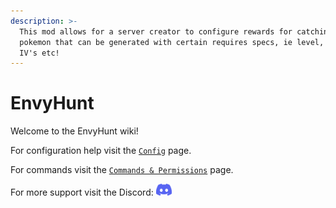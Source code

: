 ```yaml
---
description: >-
  This mod allows for a server creator to configure rewards for catching certain
  pokemon that can be generated with certain requires specs, ie level, growth,
  IV's etc!
---
```


# EnvyHunt

Welcome to the EnvyHunt wiki!

For configuration help visit the [`Config`](config.md) page.

For commands visit the [`Commands & Permissions`](commands-and-permissions.md) page.

For more support visit the Discord: <a href="https://discord.envyware.co.uk"><img src="/img/icon_clyde_blurple_RGB.svg" alt="Discord" width="25"/></a>
